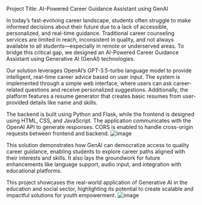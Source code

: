 Project Title: AI-Powered Career Guidance Assistant using GenAI

In today’s fast-evolving career landscape, students often struggle to make informed decisions about their future due to a lack of accessible, personalized, and real-time guidance. Traditional career counseling services are limited in reach, inconsistent in quality, and not always available to all students—especially in remote or underserved areas. To bridge this critical gap, we designed an AI-Powered Career Guidance Assistant using Generative AI (GenAI) technologies.

Our solution leverages OpenAI’s GPT-3.5-turbo language model to provide intelligent, real-time career advice based on user input. The system is implemented through a simple web interface, where users can ask career-related questions and receive personalized suggestions. Additionally, the platform features a resume generator that creates basic resumes from user-provided details like name and skills.

The backend is built using Python and Flask, while the frontend is designed using HTML, CSS, and JavaScript. The application communicates with the OpenAI API to generate responses. CORS is enabled to handle cross-origin requests between frontend and backend.
![image](https://github.com/user-attachments/assets/c5efdbc6-6cfa-4d0e-b54f-35894b7ed045)

This solution demonstrates how GenAI can democratize access to quality career guidance, enabling students to explore career paths aligned with their interests and skills. It also lays the groundwork for future enhancements like language support, audio input, and integration with educational platforms.

This project showcases the real-world application of Generative AI in the education and social sector, highlighting its potential to create scalable and impactful solutions for youth empowerment.
![image](https://github.com/user-attachments/assets/7dd133a5-014e-41a9-80ef-f697aec1fc8f)


